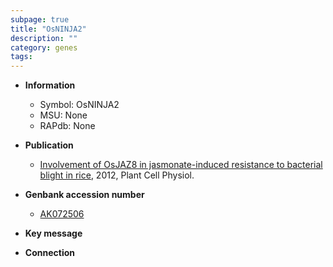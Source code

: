 ```yaml
---
subpage: true
title: "OsNINJA2"
description: ""
category: genes
tags: 
---
```


* **Information**  
    + Symbol: OsNINJA2  
    + MSU: None  
    + RAPdb: None  

* **Publication**  
    + [Involvement of OsJAZ8 in jasmonate-induced resistance to bacterial blight in rice](http://www.ncbi.nlm.nih.gov/pubmed?term=Involvement+of+OsJAZ8+in+jasmonate-induced+resistance+to+bacterial+blight+in+rice%5BTitle%5D), 2012, Plant Cell Physiol.

* **Genbank accession number**  
    + [AK072506](http://www.ncbi.nlm.nih.gov/nuccore/AK072506)

* **Key message**  

* **Connection**  



